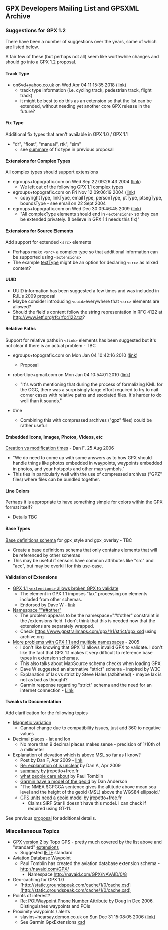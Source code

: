 ## GPX Developers Mailing List and GPSXML Archive

### Suggestions for GPX 1.2

There have been a number of suggestions over the years, some of which are listed below.

A fair few of these (but perhaps not all) seem like worthwhile changes and should go into a GPX 1.2 proposal.



#### Track Type

- on6vd+yahoo.co.uk on Wed Apr 04 11:15:35 2018 ([link](https://www.topografix.com/gpx_mailing_list.asp#pbjvb2+h952tg@YahooGroups.com))
  - track type information (i.e. cycling track, pedestrian track, flight track)
  - it might be best to do this as an extension so that the list can be extended, without needing yet another core GPX release in the future?



#### Fix Type

Additional fix types that aren't available in GPX 1.0 / GPX 1.1

- "dr", "float", "manual", rtk", "sim"
  - see [summary](../proposal/fix-type.md) of fix type in previous proposal



#### Extensions for Complex Types

All complex types should support extensions

- egroups+topografix.com on Wed Sep 22 09:26:43 2004 ([link](https://www.topografix.com/gpx_mailing_list.asp#1754117908.20040922123201@topografix.com))
  - We left <extensions> out of the following GPX 1.1 complex types
- egroups+topografix.com on Fri Nov 12 09:06:19 2004 ([link](https://www.topografix.com/gpx_mailing_list.asp#703411000.20041112120550@topografix.com))
  - copyrightType, linkType, emailType, personType, ptType, ptsegType, boundsType - see email on 22 Sept 2004
- egroups+topografix.com on Wed Dec 30 09:46:45 2009 ([link](https://www.topografix.com/gpx_mailing_list.asp#817253482.20091230124632@topografix.com))
  - "All complexType elements should end in `<extensions>` so they can be extended privately.  (I believe <link> in GPX 1.1 needs this fix)"



#### Extensions for Source Elements

Add support for extended `<src>` elements

- Perhaps make `<src>` a complex type so that additional information can be supported using `<extensions>`
- The example [textType](https://www.topografix.com/gpx_mailing_list.asp#dbjvr8+101af@eGroups.com)  might be an option for declaring `<src>` as mixed content?



#### UUID

- UUID information has been suggested a few times and was included in RJL's 2009 proposal
- Maybe consider introducing `<uuid>`everywhere that `<src>` elements are allowed?
- Should the field's content follow the string representation in RFC 4122 at http://www.ietf.org/rfc/rfc4122.txt?



#### Relative Paths

Support for relative paths in `<link>` elements has been suggested but it's not clear if there is an actual problem - TBC

- egroups+topografix.com on Mon Jan 04 10:42:16 2010 ([link](https://www.topografix.com/gpx_mailing_list.asp#953828510.20100104134157@topografix.com))
  - Proposal

- robertlipe+gmail.com on Mon Jan 04 10:54:01 2010 ([link](https://www.topografix.com/gpx_mailing_list.asp#82a839a51001041053u8541b76x8f36c0ed7e9329fe@mail.gmail.com))
  - "It's worth mentioning that during the process of formalizing KML for the OGC, there was a surprisingly large effort required to try to nail corner cases with relative paths and ssociated files.   It's harder to do well than it sounds."
- #me
  - Combining this with compressed archives ("gpz" files) could be rather useful



#### Embedded Icons, Images, Photos, Videos, etc

[Creation vs modification times](https://www.topografix.com/gpx_mailing_list.asp#885169760.20060825161206@topografix.com) - Dan F, 25 Aug 2006

- "We do need to come up with some answers as to how GPX should handle things like photos embedded in waypoints, waypoints embedded in photos, and your hotspots and other map symbols."
- This ties in particularly well with the use of compressed archives ("GPZ" files) where files can be bundled together.



#### Line Colors

Perhaps it is appropriate to have something simple for colors within the GPX format itself?

- Details TBC



#### Base Types

[Base definitions schema](https://www.topografix.com/gpx_mailing_list.asp#625504761.20050119143522@topografix.com) for gpx_style and gpx_overlay - TBC

- Create a base definitions schema that only contains elements that will be referenced by other schemas
- This may be useful if sensors have common attributes like "src" and "acc", but may be overkill for this use-case.




#### Validation of Extensions

- [GPX 1.1 `<extensions>` allows broken GPX to validate](https://www.topografix.com/gpx_mailing_list.asp#124423616.20050119080422@topografix.com)
  - The <extensions> element in GPX 1.1 imposes "lax" processing on elements included from other schemas.
  - Endorsed by Dave W - [link](https://www.topografix.com/gpx_mailing_list.asp#csn437+atac@eGroups.com)
- [Namespace ""##other"](https://www.topografix.com/gpx_mailing_list.asp#csqu4i+54ei@eGroups.com)
  - The problem appears to be the namespace="##other" constraint in the /extensions field. I don't think that this is needed now that the extensions are separately wrapped.
  - Check https://www.gpstrailmaps.com/gpx/1/1/strict/gpx.xsd using archive.org
- [More problems with GPX 1.1 and multiple namespaces](https://www.topografix.com/gpx_mailing_list.asp#197383556.20050121114718@topografix.com) - 2005
  - I don't like knowing that GPX 1.1 allows invalid GPX to validate.  I don't like the fact that GPX 1.1 makes it very difficult to reference base types in extension schemas.
  - This also talks about MapSource schema checks when loading GPX
  - Dave W suggested an alternative "strict" schema - inspired by W3C
  - Explanation of lax vs strict by Steve Hales (azbithead) - maybe lax is not as bad as thought?
  - Garmin response regarding "strict" schema and the need for an internet connection - [Link](https://www.topografix.com/gpx_mailing_list.asp#ctmeq7+ggmq@eGroups.com)



#### Tweaks to Documentation

Add clarification for the following topics

  - [Magnetic variation](https://www.topografix.com/gpx_mailing_list.asp#8efd358205010315274f43f5d4@mail.gmail.com)
    - Cannot change due to compatibility issues, just add 360 to negative values
  - Decimal places - lat and lon
    - No more than 9 decimal places makes sense - precision of 1/10th of a millimeter
  - Explanation of elevation which is above MSL so far as I know?
    - Post by Dan F, Apr 2009 - [link](https://www.topografix.com/gpx_mailing_list.asp#156410363.20090407134425@topografix.com) 
    - [Re: explanation of <ele> is unclear](https://www.topografix.com/gpx_mailing_list.asp#grnrhu+fcic@eGroups.com) by Dan A, Apr 2009
    - [summary](https://www.topografix.com/gpx_mailing_list.asp#49DBADDD.2040307@free.fr) by jrepetto+free.fr
    - [what people care about](https://www.topografix.com/gpx_mailing_list.asp#8efd35820904071617l19952617lf33fec04e6d1deef@mail.gmail.com) by Paul Tomblin
    - [Garmin have a model of the geoid](https://www.topografix.com/gpx_mailing_list.asp#grnrhu+fcic@eGroups.com) by Dan Anderson
    - "The NMEA $GPGGA sentence gives the altitude above mean sea level and the height of the geoid (MSL) above the WGS84 ellipsoid."
    - [GPS units need a geoid model](https://www.topografix.com/gpx_mailing_list.asp#49E099F8.7050907@free.fr) by jrepetto+free.fr
      - Claims SiRF Star II doesn't have this model. I can check if required using GT-11.

See previous [proposal](../proposal/definitions.md) for additional details.



### Miscellaneous Topics

- [GPX version 2](https://www.topografix.com/gpx_mailing_list.asp#pbjvb2+h952tg@YahooGroups.com) by Topo GPS - pretty much covered by the list above and "standard" [extensions](../extensions/README.md)
  - Suggested [IETF](https://www.ietf.org) standard
- [Aviation Database Waypoint](https://www.topografix.com/gpx_mailing_list.asp#cs5n3f+jjlh@eGroups.com)
  - Paul Tomblin has created the aviation database extension schema - http://navaid.com/GPX/
    - Namespace http://navaid.com/GPX/NAVAID/0/8
- Geo-caching for GPX 1.0
  - [http://static.groundspeak.com/cache/1/0/cache.xsd](http://static.groundspeak.com/cache/1/0/cache.xsd)
- Points of interest?
  - [Re: POI/Waypoint Phone Number Attribute](https://www.topografix.com/gpx_mailing_list.asp#el3k6n+hmlu@eGroups.com) by Doug in Dec 2006. Distinguishes waypoints and POIs
- Proximity waypoints / alerts
  - slavins+hearsay.demon.co.uk on Sun Dec 31 15:08:05 2006 ([link](https://www.topografix.com/gpx_mailing_list.asp#en9fdj+su5p@eGroups.com))
  - See Garmin GpxExtensions [xsd](https://www8.garmin.com/xmlschemas/GpxExtensions/v3/GpxExtensionsv3.xsd)

